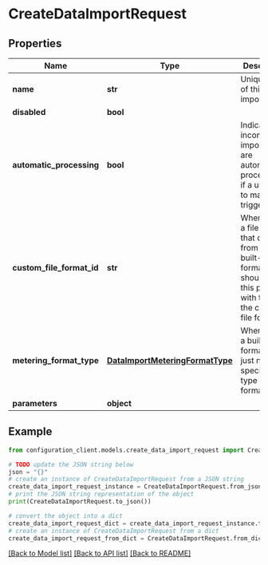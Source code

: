 # CreateDataImportRequest


## Properties

Name | Type | Description | Notes
------------ | ------------- | ------------- | -------------
**name** | **str** | Unique name of this data import | [optional] 
**disabled** | **bool** |  | [optional] 
**automatic_processing** | **bool** | Indicates if incoming import jobs are automatically processed or if a user has to manually trigger them | [optional] 
**custom_file_format_id** | **str** | When using a file format that deviates from the built-in format, you should fill in this property with the  ID of the custom file format. | [optional] 
**metering_format_type** | [**DataImportMeteringFormatType**](DataImportMeteringFormatType.md) | When using a built-in format, you just need to specify the type of the format here. | [optional] 
**parameters** | **object** |  | [optional] 

## Example

```python
from configuration_client.models.create_data_import_request import CreateDataImportRequest

# TODO update the JSON string below
json = "{}"
# create an instance of CreateDataImportRequest from a JSON string
create_data_import_request_instance = CreateDataImportRequest.from_json(json)
# print the JSON string representation of the object
print(CreateDataImportRequest.to_json())

# convert the object into a dict
create_data_import_request_dict = create_data_import_request_instance.to_dict()
# create an instance of CreateDataImportRequest from a dict
create_data_import_request_from_dict = CreateDataImportRequest.from_dict(create_data_import_request_dict)
```
[[Back to Model list]](../README.md#documentation-for-models) [[Back to API list]](../README.md#documentation-for-api-endpoints) [[Back to README]](../README.md)


